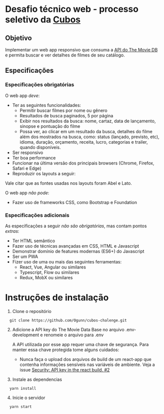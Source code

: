 # Desafio técnico web - processo seletivo da [Cubos](https://cubos.io)

## Objetivo

Implementar um web app responsivo que consuma a [API do The Movie DB](https://www.themoviedb.org/documentation/api) e permita buscar e ver detalhes de filmes de seu catálogo.

## Especificações

### Especificações obrigatórias

O web app _deve_:

- Ter as seguintes funcionalidades:
  - Permitir buscar filmes por nome ou gênero
  - Resultados de busca paginados, 5 por página
  - Exibir nos resultados da busca: nome, cartaz, data de lançamento, sinopse e pontuação do filme
  - Possa ver, ao clicar em um resultado da busca, detalhes do filme além dos mostrados na busca, como: status (lançado, previsto, etc), idioma, duração, orçamento, receita, lucro, categorias e trailer, quando disponíveis.
- Ser responsivo
- Ter boa performance
- Funcionar na última versão dos principais browsers (Chrome, Firefox, Safari e Edge)
- Reproduzir os layouts a seguir:

Vale citar que as fontes usadas nos layouts foram Abel e Lato.

O web app _não pode_:

- Fazer uso de frameworks CSS, como Bootstrap e Foundation

### Especificações adicionais

As especificações a seguir _não são obrigatórias_, mas contam pontos _extras_:

- Ter HTML semântico
- Fazer uso de técnicas avançadas em CSS, HTML e Javascript
- Demonstrar domínio de features modernas (ES6+) do Javascript
- Ser um PWA
- Fizer uso de uma ou mais das seguintes ferramentas:
  - React, Vue, Angular ou similares
  - Typescript, Flow ou similares
  - Redux, MobX ou similares

# Instruções de instalação

1. Clone o repositório
```shell
  git clone https://github.com/Ogunn/cubos-chalenge.git
```

2. Adicione a API key do The Movie Data Base no arquivo .env-development e renomeie o arquivo para .env
  
    A API utilizada por esse app requer uma chave de segurança. Para manter essa chave protegida tome alguns cuidados:
      
      - Nunca faça o upload dos arquivos de build de um react-app que contenha informações sensíveis nas variáveis de ambiente. Veja a issue [Security: API key in the react build. #2](https://github.com/Ogunn/cubos-chalenge/issues/2)

3. Instale as dependencias
```shell
  yarn install
```

4. Inicie o servidor
```shell
  yarn start
```

